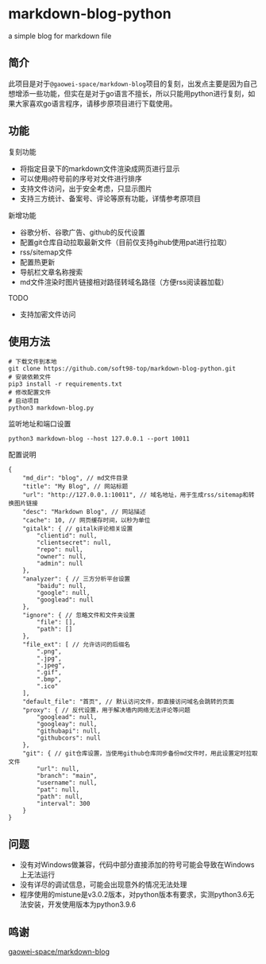 # markdown-blog-python

a simple blog for markdown file

## 简介

此项目是对于`@gaowei-space/markdown-blog`项目的复刻，出发点主要是因为自己想增添一些功能，但实在是对于go语言不擅长，所以只能用python进行复刻，如果大家喜欢go语言程序，请移步原项目进行下载使用。

## 功能

复刻功能

- 将指定目录下的markdown文件渲染成网页进行显示
- 可以使用`@`符号前的序号对文件进行排序
- 支持文件访问，出于安全考虑，只显示图片
- 支持三方统计、备案号、评论等原有功能，详情参考原项目

新增功能

- 谷歌分析、谷歌广告、github的反代设置
- 配置git仓库自动拉取最新文件（目前仅支持gihub使用pat进行拉取）
- rss/sitemap文件
- 配置热更新
- 导航栏文章名称搜索
- md文件渲染时图片链接相对路径转域名路径（方便rss阅读器加载）

TODO

- 支持加密文件访问

## 使用方法

```
# 下载文件到本地
git clone https://github.com/soft98-top/markdown-blog-python.git
# 安装依赖文件
pip3 install -r requirements.txt
# 修改配置文件
# 启动项目
python3 markdown-blog.py
```

监听地址和端口设置

`python3 markdown-blog --host 127.0.0.1 --port 10011`

配置说明

```
{
    "md_dir": "blog", // md文件目录
    "title": "My Blog", // 网站标题
    "url": "http://127.0.0.1:10011", // 域名地址，用于生成rss/sitemap和转换图片链接
    "desc": "Markdown Blog", // 网站描述
    "cache": 10, // 网页缓存时间，以秒为单位
    "gitalk": { // gitalk评论相关设置
        "clientid": null,
        "clientsecret": null,
        "repo": null,
        "owner": null,
        "admin": null
    },
    "analyzer": { // 三方分析平台设置
        "baidu": null,
        "google": null,
        "googlead": null
    },
    "ignore": { // 忽略文件和文件夹设置
        "file": [],
        "path": []
    },
    "file_ext": [ // 允许访问的后缀名
        ".png",
        ".jpg",
        ".jpeg",
        ".gif",
        ".bmp",
        ".ico"
    ],
    "default_file": "首页", // 默认访问文件，即直接访问域名会跳转的页面
    "proxy": { // 反代设置，用于解决墙内网络无法评论等问题
        "googlead": null,
        "googleay": null,
        "githubapi": null,
        "githubcors": null
    },
    "git": { // git仓库设置，当使用github仓库同步备份md文件时，用此设置定时拉取文件
        "url": null,
        "branch": "main",
        "username": null,
        "pat": null,
        "path": null,
        "interval": 300
    }
}
```

## 问题

- 没有对Windows做兼容，代码中部分直接添加的符号可能会导致在Windows上无法运行
- 没有详尽的调试信息，可能会出现意外的情况无法处理
- 程序使用的mistune是v3.0.2版本，对python版本有要求，实测python3.6无法安装，开发使用版本为python3.9.6

## 鸣谢

[gaowei-space/markdown-blog](https://github.com/gaowei-space/markdown-blog)
